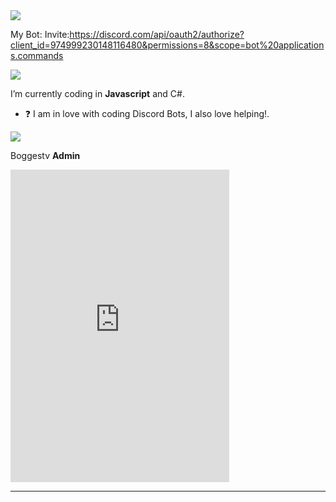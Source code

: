 <img src="https://discord.c99.nl/widget/theme-2/899210602508066867.png">


My Bot:
Invite:https://discord.com/api/oauth2/authorize?client_id=974999230148116480&permissions=8&scope=bot%20applications.commands


<img src="https://discord.c99.nl/widget/theme-1/974999230148116480.png">

 
 I’m currently coding in **Javascript** and C#.  
 

- ❓  I am in love with coding Discord Bots, I also love helping!.

<a href="https://top.gg/bot/974999230148116480">
  <img src="https://top.gg/api/widget/974999230148116480.svg">
</a>
  
Boggestv **Admin**

<iframe 
src="https://discord.com/widget?id=966957954488205322&theme=dark" width="350" height="500" allowtransparency="true" frameborder="0" sandbox="allow-popups allow-popups-to-escape-sandbox allow-same-origin allow-scripts"></iframe>



***
